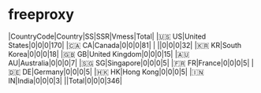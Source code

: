 # freeproxy

|CountryCode|Country|SS|SSR|Vmess|Total|
|🇺🇸 US|United States|0|0|0|170|
|🇨🇦 CA|Canada|0|0|0|81|
| ||0|0|0|32|
|🇰🇷 KR|South Korea|0|0|0|18|
|🇬🇧 GB|United Kingdom|0|0|0|15|
|🇦🇺 AU|Australia|0|0|0|7|
|🇸🇬 SG|Singapore|0|0|0|5|
|🇫🇷 FR|France|0|0|0|5|
|🇩🇪 DE|Germany|0|0|0|5|
|🇭🇰 HK|Hong Kong|0|0|0|5|
|🇮🇳 IN|India|0|0|0|3|
||Total|0|0|0|346| 
